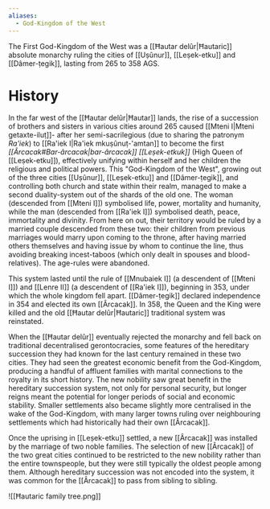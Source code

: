 ```yaml
---
aliases:
  - God-Kingdom of the West
---
```

The First God-Kingdom of the West was a [[Ħautar delûr|Ħautaric]] absolute monarchy ruling the cities of [[Uṣûnur]], [[Leṣek-etku]] and [[Dâmer-ṭegik]], lasting from 265 to 358 AGS.
# History
In the far west of the [[Ħautar delûr|Ħautar]] lands, the rise of a succession of brothers and sisters in various cities around 265 caused [[Mteni I|Mteni getaxte-iluṭ]]- after her semi-sacrilegious (due to sharing the patronym *Ra'iek*) to [[Ra'iek I|Ra'iek mkuṣûnuṭ-'amtan]] to become the first *[[Ârcacak#Bar-ârcacak|bar-ârcacak]] [[Leṣek-etkuk]]* (High Queen of [[Leṣek-etku]]), effectively unifying within herself and her children the religious and political powers. This "God-Kingdom of the West", growing out of the three cities [[Uṣûnur]], [[Leṣek-etku]] and [[Dâmer-ṭegik]], and controlling both church and state within their realm, managed to make a second duality-system out of the shards of the old one. The woman (descended from [[Mteni I]]) symbolised life, power, mortality and humanity, while the man (descended from [[Ra'iek I]]) symbolised death, peace, immortality and divinity. From here on out, their territory would be ruled by a married couple descended from these two: their children from previous marriages would marry upon coming to the throne, after having married others themselves and having issue by whom to continue the line, thus avoiding breaking incest-taboos (which only dealt in spouses and blood-relatives). The age-rules were abandoned.

This system lasted until the rule of [[Mnubaiek I]] (a descendent of [[Mteni I]]) and [[Lenre II]] (a descendent of [[Ra'iek I]]), beginning in 353, under which the whole kingdom fell apart. [[Dâmer-ṭegik]] declared independence in 354 and elected its own [[Ârcacak]]. In 358, the Queen and the King were killed and the old [[Ħautar delûr|Ħautaric]] traditional system was reinstated.

When the [[Ħautar delûr]] eventually rejected the monarchy and fell back on traditional decentralised gerontocracies, some features of the hereditary succession they had known for the last century remained in these two cities. They had seen the greatest economic benefit from the God-Kingdom, producing a handful of affluent families with marital connections to the royalty in its short history. The new nobility saw great benefit in the hereditary succession system, not only for personal security, but longer reigns meant the potential for longer periods of social and economic stability. Smaller settlements also became slightly more centralised in the wake of the God-Kingdom, with many larger towns ruling over neighbouring settlements which had historically had their own [[Ârcacak]].

Once the uprising in [[Leṣek-etku]] settled, a new [[Ârcacak]] was installed by the marriage of two noble families. The selection of new [[Ârcacak]] of the two great cities continued to be restricted to the new nobility rather than the entire townspeople, but they were still typically the oldest people among them. Although hereditary succession was not encoded into the system, it was common for the [[Ârcacak]] to pass from sibling to sibling.

![[Ħautaric family tree.png]]